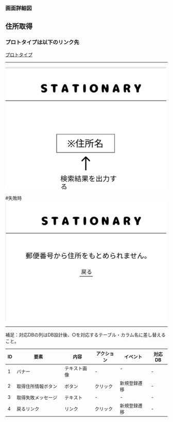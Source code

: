 ### 画面詳細図
## 住所取得
### プロトタイプは以下のリンク先
[プロトタイプ](https://www.figma.com/file/YN8g4ahM3raStzCZMDXhNA/stationary?node-id=1%3A2)
*****
<img src="../img/住所取得.png" width="500">

#失敗時
<img src="../img/住所取得失敗.png" width="500">
*****
補足：対応DBの列はDB設計後、○を対応するテーブル・カラム名に差し替えること。

| ID | 要素 | 内容 | アクション | イベント | 対応DB |
|----|------|-----|------------|---------|-------|
|1   |バナー　　|テキスト画像|-      |-        　　 　　　|-|
|2   |取得住所情報ボタン　|ボタン　　|クリック|新規登録遷移|-|
|3   |取得失敗メッセージ　|テキスト　|-      |-          |-|
|4   |戻るリンク　　　　　|リンク　　|クリック|新規登録遷移|-|
